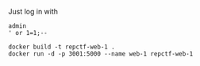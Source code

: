 Just log in with

```
admin
' or 1=1;--
```

```
docker build -t repctf-web-1 .
docker run -d -p 3001:5000 --name web-1 repctf-web-1
```
